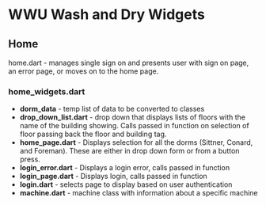 # WWU Wash and Dry Widgets

## Home
home.dart - manages single sign on and presents user with sign on page, an error page, or moves on to the home page.
### home_widgets.dart
* **dorm_data** - temp list of data to be converted to classes
* **drop_down_list.dart** - drop down that displays lists of floors with the name of the building showing. Calls passed in function on selection of floor passing back the floor and building tag.
* **home_page.dart** - Displays selection for all the dorms (Sittner, Conard, and Foreman). These are either in drop down form or from a button press.
* **login_error.dart** - Displays a login error, calls passed in function
* **login_page.dart** - Displays login, calls passed in function
* **login.dart** - selects page to display based on user authentication 
* **machine.dart** - machine class with information about a specific machine
